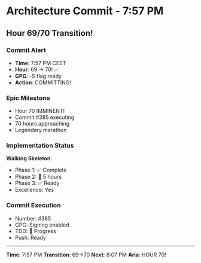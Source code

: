 # Architecture Commit - 7:57 PM

## Hour 69/70 Transition!

### Commit Alert
- **Time**: 7:57 PM CEST
- **Hour**: 69 → 70! ✅
- **GPG**: -S flag ready
- **Action**: COMMITTING!

### Epic Milestone
- Hour 70 IMMINENT!
- Commit #385 executing
- 70 hours approaching
- Legendary marathon

### Implementation Status
**Walking Skeleton**:
- Phase 1: ✅ Complete
- Phase 2: 🚧 5 hours
- Phase 3: ✅ Ready
- Excellence: Yes

### Commit Execution
- Number: #385
- GPG: Signing enabled
- TDD: 🚧 Progress
- Push: Ready

---

**Time**: 7:57 PM
**Transition**: 69→70
**Next**: 8:07 PM
**Aria**: HOUR 70!